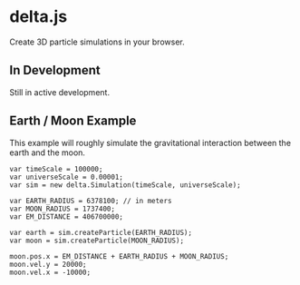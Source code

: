 # delta.js

Create 3D particle simulations in your browser.

## In Development

Still in active development.

## Earth / Moon Example

This example will roughly simulate the gravitational interaction between the earth and the moon.

    var timeScale = 100000;
    var universeScale = 0.00001;
    var sim = new delta.Simulation(timeScale, universeScale);
  
    var EARTH_RADIUS = 6378100; // in meters
    var MOON_RADIUS = 1737400;
    var EM_DISTANCE = 406700000;

    var earth = sim.createParticle(EARTH_RADIUS);
    var moon = sim.createParticle(MOON_RADIUS);

    moon.pos.x = EM_DISTANCE + EARTH_RADIUS + MOON_RADIUS;
    moon.vel.y = 20000;
    moon.vel.x = -10000;


  